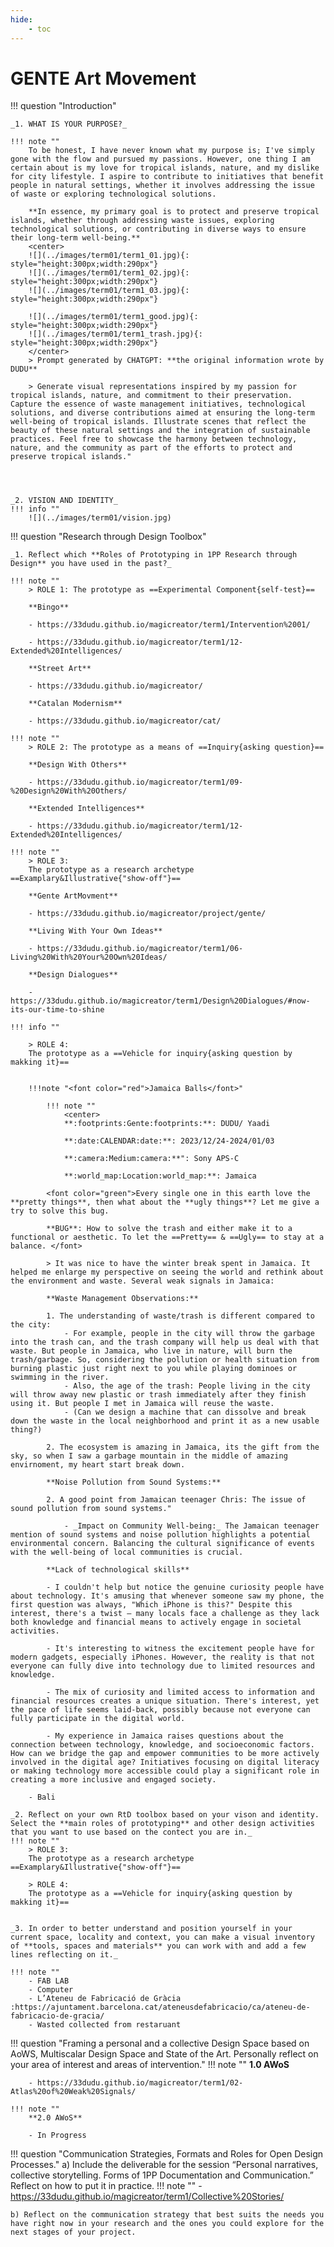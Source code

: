 ```yaml
---
hide:
    - toc
---
```

# GENTE Art Movement

!!! question "Introduction"

    _1. WHAT IS YOUR PURPOSE?_

    !!! note ""
        To be honest, I have never known what my purpose is; I've simply gone with the flow and pursued my passions. However, one thing I am certain about is my love for tropical islands, nature, and my dislike for city lifestyle. I aspire to contribute to initiatives that benefit people in natural settings, whether it involves addressing the issue of waste or exploring technological solutions. 
                
        **In essence, my primary goal is to protect and preserve tropical islands, whether through addressing waste issues, exploring technological solutions, or contributing in diverse ways to ensure their long-term well-being.**
        <center>
        ![](../images/term01/term1_01.jpg){: style="height:300px;width:290px"}
        ![](../images/term01/term1_02.jpg){: style="height:300px;width:290px"}
        ![](../images/term01/term1_03.jpg){: style="height:300px;width:290px"}

        ![](../images/term01/term1_good.jpg){: style="height:300px;width:290px"}
        ![](../images/term01/term1_trash.jpg){: style="height:300px;width:290px"}
        </center>
        > Prompt generated by CHATGPT: **the original information wrote by DUDU**

        > Generate visual representations inspired by my passion for tropical islands, nature, and commitment to their preservation. Capture the essence of waste management initiatives, technological solutions, and diverse contributions aimed at ensuring the long-term well-being of tropical islands. Illustrate scenes that reflect the beauty of these natural settings and the integration of sustainable practices. Feel free to showcase the harmony between technology, nature, and the community as part of the efforts to protect and preserve tropical islands."

        


    _2. VISION AND IDENTITY_
    !!! info ""
        ![](../images/term01/vision.jpg)



!!! question "Research through Design Toolbox"

    _1. Reflect which **Roles of Prototyping in 1PP Research through Design** you have used in the past?_
    
    !!! note ""
        > ROLE 1: The prototype as ==Experimental Component{self-test}==
            
        **Bingo**

        - https://33dudu.github.io/magicreator/term1/Intervention%2001/

        - https://33dudu.github.io/magicreator/term1/12-Extended%20Intelligences/

        **Street Art**

        - https://33dudu.github.io/magicreator/

        **Catalan Modernism**

        - https://33dudu.github.io/magicreator/cat/
        
    !!! note ""
        > ROLE 2: The prototype as a means of ==Inquiry{asking question}==

        **Design With Others**

        - https://33dudu.github.io/magicreator/term1/09-%20Design%20With%20Others/

        **Extended Intelligences**

        - https://33dudu.github.io/magicreator/term1/12-Extended%20Intelligences/

    !!! note ""
        > ROLE 3:
        The prototype as a research archetype ==Examplary&Illustrative{"show-off"}==

        **Gente ArtMovment**

        - https://33dudu.github.io/magicreator/project/gente/

        **Living With Your Own Ideas**

        - https://33dudu.github.io/magicreator/term1/06-Living%20With%20Your%20Own%20Ideas/

        **Design Dialogues**

        - https://33dudu.github.io/magicreator/term1/Design%20Dialogues/#now-its-our-time-to-shine

    !!! info ""

        > ROLE 4:
        The prototype as a ==Vehicle for inquiry{asking question by makking it}==


        !!!note "<font color="red">Jamaica Balls</font>"

            !!! note ""
                <center>
                **:footprints:Gente:footprints:**: DUDU/ Yaadi

                **:date:CALENDAR:date:**: 2023/12/24-2024/01/03

                **:camera:Medium:camera:**": Sony APS-C
                
                **:world_map:Location:world_map:**: Jamaica

            <font color="green">Every single one in this earth love the **pretty things**, then what about the **ugly things**? Let me give a try to solve this bug. 

            **BUG**: How to solve the trash and either make it to a functional or aesthetic. To let the ==Pretty== & ==Ugly== to stay at a balance. </font>

            > It was nice to have the winter break spent in Jamaica. It helped me enlarge my perspective on seeing the world and rethink about the environment and waste. Several weak signals in Jamaica:

            **Waste Management Observations:**

            1. The understanding of waste/trash is different compared to the city:
                - For example, people in the city will throw the garbage into the trash can, and the trash company will help us deal with that waste. But people in Jamaica, who live in nature, will burn the trash/garbage. So, considering the pollution or health situation from burning plastic just right next to you while playing dominoes or swimming in the river.
                - Also, the age of the trash: People living in the city will throw away new plastic or trash immediately after they finish using it. But people I met in Jamaica will reuse the waste.
                - (Can we design a machine that can dissolve and break down the waste in the local neighborhood and print it as a new usable thing?)

            2. The ecosystem is amazing in Jamaica, its the gift from the sky, so when I saw a garbage mountain in the middle of amazing envirnoment, my heart start break down. 

            **Noise Pollution from Sound Systems:**

            2. A good point from Jamaican teenager Chris: The issue of sound pollution from sound systems."

                - _Impact on Community Well-being:_ The Jamaican teenager mention of sound systems and noise pollution highlights a potential environmental concern. Balancing the cultural significance of events with the well-being of local communities is crucial.

            **Lack of technological skills**

            - I couldn't help but notice the genuine curiosity people have about technology. It's amusing that whenever someone saw my phone, the first question was always, "Which iPhone is this?" Despite this interest, there's a twist – many locals face a challenge as they lack both knowledge and financial means to actively engage in societal activities.

            - It's interesting to witness the excitement people have for modern gadgets, especially iPhones. However, the reality is that not everyone can fully dive into technology due to limited resources and knowledge.

            - The mix of curiosity and limited access to information and financial resources creates a unique situation. There's interest, yet the pace of life seems laid-back, possibly because not everyone can fully participate in the digital world.

            - My experience in Jamaica raises questions about the connection between technology, knowledge, and socioeconomic factors. How can we bridge the gap and empower communities to be more actively involved in the digital age? Initiatives focusing on digital literacy or making technology more accessible could play a significant role in creating a more inclusive and engaged society.

        - Bali

    _2. Reflect on your own RtD toolbox based on your vison and identity. Select the **main roles of prototyping** and other design activities that you want to use based on the contect you are in._
    !!! note ""
        > ROLE 3:
        The prototype as a research archetype ==Examplary&Illustrative{"show-off"}==

        > ROLE 4:
        The prototype as a ==Vehicle for inquiry{asking question by makking it}==


    _3. In order to better understand and position yourself in your current space, locality and context, you can make a visual inventory of **tools, spaces and materials** you can work with and add a few lines reflecting on it._

    !!! note ""
        - FAB LAB
        - Computer
        - L’Ateneu de Fabricació de Gràcia :https://ajuntament.barcelona.cat/ateneusdefabricacio/ca/ateneu-de-fabricacio-de-gracia/
        - Wasted collected from restaruant



!!! question "Framing a personal and a collective Design Space based on AoWS, Multiscalar Design Space and State of the Art. Personally reflect on your area of interest and areas of intervention."
    !!! note ""
        **1.0 AWoS**

        - https://33dudu.github.io/magicreator/term1/02-Atlas%20of%20Weak%20Signals/
    
    !!! note ""
        **2.0 AWoS**

        - In Progress

    
!!! question "Communication Strategies, Formats and Roles for Open Design Processes."
    a) Include the deliverable for the session “Personal narratives, collective storytelling. Forms of 1PP Documentation and Communication.” Reflect on how to put it in practice.
    !!! note ""
        - https://33dudu.github.io/magicreator/term1/Collective%20Stories/

    b) Reflect on the communication strategy that best suits the needs you have right now in your research and the ones you could explore for the next stages of your project.

